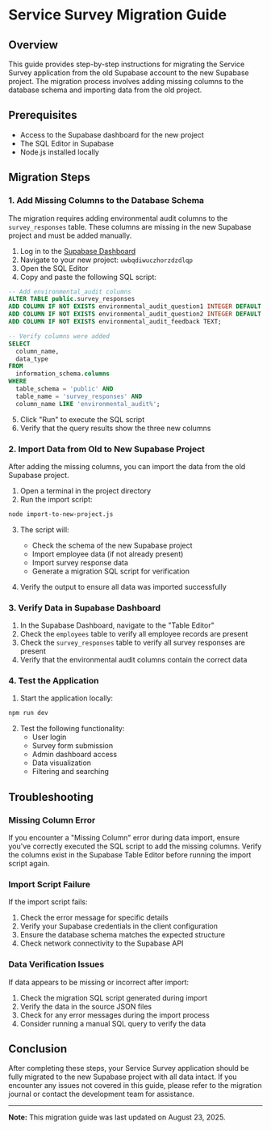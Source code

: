 # Service Survey Migration Guide

## Overview

This guide provides step-by-step instructions for migrating the Service Survey application from the old Supabase account to the new Supabase project. The migration process involves adding missing columns to the database schema and importing data from the old project.

## Prerequisites

- Access to the Supabase dashboard for the new project
- The SQL Editor in Supabase
- Node.js installed locally

## Migration Steps

### 1. Add Missing Columns to the Database Schema

The migration requires adding environmental audit columns to the `survey_responses` table. These columns are missing in the new Supabase project and must be added manually.

1. Log in to the [Supabase Dashboard](https://app.supabase.com)
2. Navigate to your new project: `uwbqdiwuczhorzdzdlqp`
3. Open the SQL Editor
4. Copy and paste the following SQL script:

```sql
-- Add environmental_audit columns
ALTER TABLE public.survey_responses 
ADD COLUMN IF NOT EXISTS environmental_audit_question1 INTEGER DEFAULT 0,
ADD COLUMN IF NOT EXISTS environmental_audit_question2 INTEGER DEFAULT 0,
ADD COLUMN IF NOT EXISTS environmental_audit_feedback TEXT;

-- Verify columns were added
SELECT 
  column_name, 
  data_type 
FROM 
  information_schema.columns 
WHERE 
  table_schema = 'public' AND 
  table_name = 'survey_responses' AND
  column_name LIKE 'environmental_audit%';
```

5. Click "Run" to execute the SQL script
6. Verify that the query results show the three new columns

### 2. Import Data from Old to New Supabase Project

After adding the missing columns, you can import the data from the old Supabase project.

1. Open a terminal in the project directory
2. Run the import script:

```bash
node import-to-new-project.js
```

3. The script will:
   - Check the schema of the new Supabase project
   - Import employee data (if not already present)
   - Import survey response data
   - Generate a migration SQL script for verification

4. Verify the output to ensure all data was imported successfully

### 3. Verify Data in Supabase Dashboard

1. In the Supabase Dashboard, navigate to the "Table Editor"
2. Check the `employees` table to verify all employee records are present
3. Check the `survey_responses` table to verify all survey responses are present
4. Verify that the environmental audit columns contain the correct data

### 4. Test the Application

1. Start the application locally:

```bash
npm run dev
```

2. Test the following functionality:
   - User login
   - Survey form submission
   - Admin dashboard access
   - Data visualization
   - Filtering and searching

## Troubleshooting

### Missing Column Error

If you encounter a "Missing Column" error during data import, ensure you've correctly executed the SQL script to add the missing columns. Verify the columns exist in the Supabase Table Editor before running the import script again.

### Import Script Failure

If the import script fails:

1. Check the error message for specific details
2. Verify your Supabase credentials in the client configuration
3. Ensure the database schema matches the expected structure
4. Check network connectivity to the Supabase API

### Data Verification Issues

If data appears to be missing or incorrect after import:

1. Check the migration SQL script generated during import
2. Verify the data in the source JSON files
3. Check for any error messages during the import process
4. Consider running a manual SQL query to verify the data

## Conclusion

After completing these steps, your Service Survey application should be fully migrated to the new Supabase project with all data intact. If you encounter any issues not covered in this guide, please refer to the migration journal or contact the development team for assistance.

---

**Note:** This migration guide was last updated on August 23, 2025.